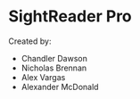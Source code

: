 # SightReader Pro

Created by:
* Chandler Dawson
* Nicholas Brennan
* Alex Vargas
* Alexander McDonald

